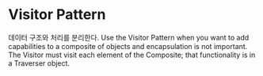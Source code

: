 # Visitor Pattern
데이터 구조와 처리를 분리한다.
Use the Visitor Pattern when you want to add capabilities to a composite of objects and encapsulation is not important.
The Visitor must visit each element of the Composite; that functionality is in a Traverser object.